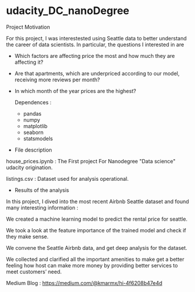 # udacity_DC_nanoDegree


Project Motivation

For this project, I was interestested using Seattle data to better understand the career of data scientists. In particular, the questions I interested in are

- Which factors are affecting price the most and how much they are affecting it?

- Are that apartments, which are underpriced according to our model, receiving more reviews per month?

- In which month of the year prices are the highest?


    Dependences :
   - pandas
   - numpy
   - matplotlib
   - seaborn
   - statsmodels


- File description 

house_prices.ipynb :
The First project For Nanodegree "Data science" udacity origination.

listings.csv :
Dataset used for analysis operational.




- Results of the analysis


In this project, I dived into the most recent Airbnb Seattle dataset and found many interesting information  :

We created a machine learning model to predict the rental price for seattle.

We took a look at the feature importance of the trained model and check if they make sense.

We convene the Seattle Airbnb data, and get deep analysis for the dataset.

We collected and clarified all the important amenities to make get a better feeling how host can make more money by providing better services to meet customers’ need.

Medium Blog :
https://medium.com/@kmarmx/hi-4f6208b47e4d
